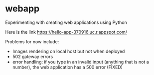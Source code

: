 # webapp
Experimenting with creating web applications using Python

Here is the link <https://hello-app-370916.uc.r.appspot.com/>

Problems for now include:
- Images rendering on local host but not when deployed
- 502 gateway errors 
- error handling: if you type in an invalid input (anything that is not a number), the web application has a 500 error (FIXED)
